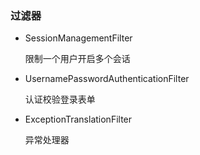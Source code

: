 ### 过滤器

- SessionManagementFilter

  限制一个用户开启多个会话

- UsernamePasswordAuthenticationFilter

  认证校验登录表单

- ExceptionTranslationFilter

  异常处理器


